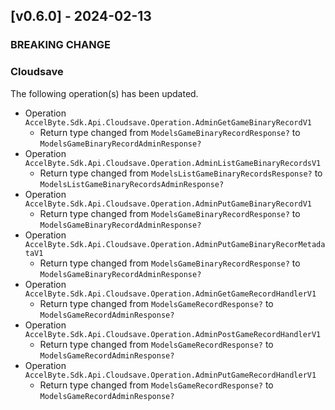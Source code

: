 <a name="v0.6.0"></a>
## [v0.6.0] - 2024-02-13

### BREAKING CHANGE

### Cloudsave
The following operation(s) has been updated.
- Operation `AccelByte.Sdk.Api.Cloudsave.Operation.AdminGetGameBinaryRecordV1`
    - Return type changed from `ModelsGameBinaryRecordResponse?` to `ModelsGameBinaryRecordAdminResponse?`
- Operation `AccelByte.Sdk.Api.Cloudsave.Operation.AdminListGameBinaryRecordsV1`
    - Return type changed from `ModelsListGameBinaryRecordsResponse?` to `ModelsListGameBinaryRecordsAdminResponse?`
- Operation `AccelByte.Sdk.Api.Cloudsave.Operation.AdminPutGameBinaryRecordV1`
    - Return type changed from `ModelsGameBinaryRecordResponse?` to `ModelsGameBinaryRecordAdminResponse?`
- Operation `AccelByte.Sdk.Api.Cloudsave.Operation.AdminPutGameBinaryRecorMetadataV1`
    - Return type changed from `ModelsGameBinaryRecordResponse?` to `ModelsGameBinaryRecordAdminResponse?`
- Operation `AccelByte.Sdk.Api.Cloudsave.Operation.AdminGetGameRecordHandlerV1`
    - Return type changed from `ModelsGameRecordResponse?` to `ModelsGameRecordAdminResponse?`
- Operation `AccelByte.Sdk.Api.Cloudsave.Operation.AdminPostGameRecordHandlerV1`
    - Return type changed from `ModelsGameRecordResponse?` to `ModelsGameRecordAdminResponse?`
- Operation `AccelByte.Sdk.Api.Cloudsave.Operation.AdminPutGameRecordHandlerV1`
    - Return type changed from `ModelsGameRecordResponse?` to `ModelsGameRecordAdminResponse?`